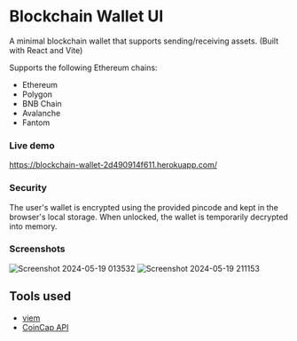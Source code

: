 # Blockchain Wallet UI

A minimal blockchain wallet that supports sending/receiving assets. (Built with React and Vite)

Supports the following Ethereum chains:
- Ethereum
- Polygon
- BNB Chain
- Avalanche
- Fantom

### Live demo

https://blockchain-wallet-2d490914f611.herokuapp.com/

### Security

The user's wallet is encrypted using the provided pincode and kept in the browser's local storage. When unlocked, the wallet is temporarily decrypted into memory.

### Screenshots

![Screenshot 2024-05-19 013532](https://github.com/davidzwfu/blockchain-wallet-ui/assets/69821833/31608687-6b41-4d83-a1d7-6bd563712f65)
![Screenshot 2024-05-19 211153](https://github.com/davidzwfu/blockchain-wallet-ui/assets/69821833/87b0166e-12ee-462d-8d0b-5a63e391b659)

## Tools used

- [viem](https://viem.sh/)
- [CoinCap API](https://docs.coincap.io)
